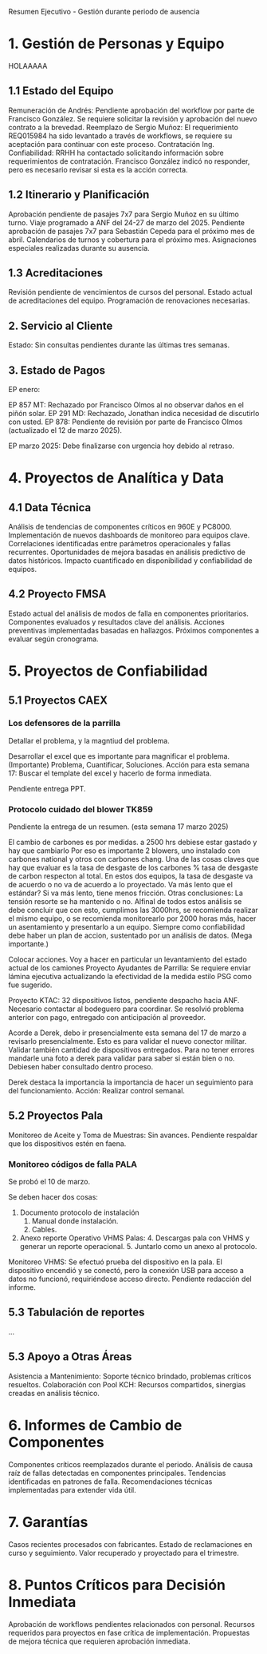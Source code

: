 Resumen Ejecutivo - Gestión durante periodo de ausencia
# 1. Gestión de Personas y Equipo
HOLAAAAA
## 1.1 Estado del Equipo
   
Remuneración de Andrés: Pendiente aprobación del workflow por parte de Francisco González. Se requiere solicitar la revisión y aprobación del nuevo contrato a la brevedad.
Reemplazo de Sergio Muñoz: El requerimiento REQ015984 ha sido levantado a través de workflows, se requiere su aceptación para continuar con este proceso.
Contratación Ing. Confiabilidad: RRHH ha contactado solicitando información sobre requerimientos de contratación. Francisco González indicó no responder, pero es necesario revisar si esta es la acción correcta.

## 1.2 Itinerario y Planificación

Aprobación pendiente de pasajes 7x7 para Sergio Muñoz en su último turno.
Viaje programado a ANF del 24-27 de marzo del 2025.
Pendiente aprobación de pasajes 7x7 para Sebastián Cepeda para el próximo mes de abril.
Calendarios de turnos y cobertura para el próximo mes.
Asignaciones especiales realizadas durante su ausencia.

## 1.3 Acreditaciones

Revisión pendiente de vencimientos de cursos del personal.
Estado actual de acreditaciones del equipo.
Programación de renovaciones necesarias.

## 2. Servicio al Cliente

Estado: Sin consultas pendientes durante las últimas tres semanas.

## 3. Estado de Pagos

EP enero:

EP 857 MT: Rechazado por Francisco Olmos al no observar daños en el piñón solar.
EP 291 MD: Rechazado, Jonathan indica necesidad de discutirlo con usted.
EP 878: Pendiente de revisión por parte de Francisco Olmos (actualizado el 12 de marzo 2025).


EP marzo 2025: Debe finalizarse con urgencia hoy debido al retraso.

# 4. Proyectos de Analítica y Data

## 4.1 Data Técnica

Análisis de tendencias de componentes críticos en 960E y PC8000.
Implementación de nuevos dashboards de monitoreo para equipos clave.
Correlaciones identificadas entre parámetros operacionales y fallas recurrentes.
Oportunidades de mejora basadas en análisis predictivo de datos históricos.
Impacto cuantificado en disponibilidad y confiabilidad de equipos.

## 4.2 Proyecto FMSA

Estado actual del análisis de modos de falla en componentes prioritarios.
Componentes evaluados y resultados clave del análisis.
Acciones preventivas implementadas basadas en hallazgos.
Próximos componentes a evaluar según cronograma.

# 5. Proyectos de Confiabilidad

## 5.1 Proyectos CAEX


### Los defensores de la parrilla

Detallar el problema, y la magntiud del problema.

Desarrollar el excel que es importante para magnificar el problema. (Importante)
Problema, Cuantificar, Soluciones.
Acción para esta semana 17: Buscar el template del excel y hacerlo de forma inmediata.

Pendiente entrega PPT.

### Protocolo cuidado del blower TK859

Pendiente la entrega de un resumen. (esta semana 17 marzo 2025)

El cambio de carbones es por medidas. a 2500 hrs debiese estar gastado y hay que cambiarlo
Por eso es importante 2 blowers, uno instalado con carbones national y otros con carbones chang.
Una de las cosas claves que hay que evaluar es la tasa de desgaste de los carbones
% tasa de desgaste de carbon respecton al total. En estos dos equipos, la tasa de desgaste va de acuerdo o no va de acuerdo a lo proyectado.
Va más lento que el estándar? Si va más lento, tiene menos fricción.
Otras conclusiones: La tensión resorte se ha mantenido o no.
Alfinal de todos estos análisis se debe concluir que con esto, cumplimos las 3000hrs, 
se recomienda realizar el mismo equipo, o se recomienda monitorearlo por 2000 horas más,
hacer un asentamiento y presentarlo a un equipo.
Siempre como confiabilidad debe haber un plan de accion, sustentado por un análisis de datos.
(Mega importante.)

Colocar acciones. Voy a hacer en particular un levantamiento del estado actual de los camiones
Proyecto Ayudantes de Parrilla: Se requiere enviar lámina ejecutiva actualizando la efectividad de la medida estilo PSG como fue sugerido.



Proyecto KTAC: 32 dispositivos listos, pendiente despacho hacia ANF. 
Necesario contactar al bodeguero para coordinar. Se resolvió problema anterior con pago, entregado con anticipación al proveedor.





Acorde a Derek, debo ir presencialmente esta semana del 17 de marzo a revisarlo presencialmente.
Esto es para validar el nuevo conector militar.
Validar también cantidad de dispositivos entregados.
Para no tener errores mandarle una foto a derek para validar para saber si están bien o no.
Debiesen haber consultado dentro proceso.

Derek destaca la importancia la importancia de hacer un seguimiento para del funcionamiento.
Acción: Realizar control semanal.

## 5.2 Proyectos Pala

Monitoreo de Aceite y Toma de Muestras: Sin avances. Pendiente respaldar que los dispositivos estén en faena.

### Monitoreo códigos de falla PALA

Se probó el 10 de marzo.

Se deben hacer dos cosas:
1. Documento protocolo de instalación
    1. Manual donde instalación. 
    2. Cables.
3. Anexo reporte Operativo VHMS Palas:
   4. Descargas pala con VHMS y generar un reporte operacional. 
   5. Juntarlo como un anexo al protocolo.

Monitoreo VHMS: Se efectuó prueba del dispositivo en la pala. El dispositivo encendió y se conectó, pero la conexión USB para acceso a datos no funcionó, requiriéndose acceso directo. Pendiente redacción del informe.

## 5.3 Tabulación de reportes

...

## 5.3 Apoyo a Otras Áreas

Asistencia a Mantenimiento: Soporte técnico brindado, problemas críticos resueltos.
Colaboración con Pool KCH: Recursos compartidos, sinergias creadas en análisis técnico.

# 6. Informes de Cambio de Componentes

Componentes críticos reemplazados durante el periodo.
Análisis de causa raíz de fallas detectadas en componentes principales.
Tendencias identificadas en patrones de falla.
Recomendaciones técnicas implementadas para extender vida útil.

# 7. Garantías

Casos recientes procesados con fabricantes.
Estado de reclamaciones en curso y seguimiento.
Valor recuperado y proyectado para el trimestre.

# 8. Puntos Críticos para Decisión Inmediata

Aprobación de workflows pendientes relacionados con personal.
Recursos requeridos para proyectos en fase crítica de implementación.
Propuestas de mejora técnica que requieren aprobación inmediata.





